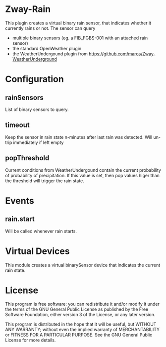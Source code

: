 # Zway-Rain

This plugin creates a virtual binary rain sensor, that indicates whether it 
currently rains or not. The sensor can query 

* multiple binary sensors (eg. a FIB_FGBS-001 with an attached rain sensor)
* the standard OpenWeather plugin
* the WeatherUndergound plugin from https://github.com/maros/Zway-WeatherUnderground

# Configuration

## rainSensors

List of binary sensors to query.

## timeout

Keep the sensor in rain state n-minutes after last rain was detected. Will
un-trip immediately if left empty

## popThreshold

Current conditions from WeatherUndergound contain the current probability
of probability of precipitation. If this value is set, then pop values higer
than the threshold will trigger the rain state.

# Events

## rain.start

Will be called whenever rain starts.

# Virtual Devices

This module creates a virtual binarySensor device that indicates the current
rain state.

# License

This program is free software: you can redistribute it and/or modify
it under the terms of the GNU General Public License as published by
the Free Software Foundation, either version 3 of the License, or any 
later version.

This program is distributed in the hope that it will be useful,
but WITHOUT ANY WARRANTY; without even the implied warranty of
MERCHANTABILITY or FITNESS FOR A PARTICULAR PURPOSE. See the
GNU General Public License for more details.
